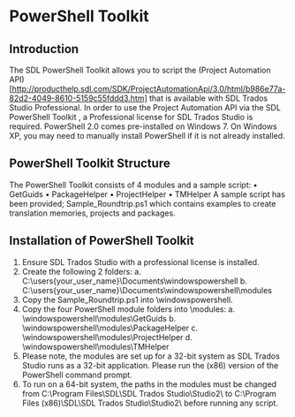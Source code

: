 PowerShell Toolkit
=============

## Introduction
The SDL PowerShell Toolkit allows you to script the (Project Automation API)[http://producthelp.sdl.com/SDK/ProjectAutomationApi/3.0/html/b986e77a-82d2-4049-8610-5159c55fddd3.htm] that is available with SDL Trados Studio Professional.  In order to use the Project Automation API via the SDL PowerShell Toolkit , a Professional license for SDL Trados Studio is required.
PowerShell 2.0 comes pre-installed on Windows 7. On Windows XP, you may need to manually install PowerShell if it is not already installed.
## PowerShell Toolkit Structure
The PowerShell Toolkit consists of 4 modules and a sample script:
•	GetGuids
•	PackageHelper
•	ProjectHelper
•	TMHelper
A sample script has been provided; Sample_Roundtrip.ps1 which contains examples to create translation memories, projects and packages.

## Installation of PowerShell Toolkit
1.	Ensure SDL Trados Studio with a professional license is installed.
2.	Create the following 2 folders:
a.	C:\users\{your_user_name}\Documents\windowspowershell
b.	C:\users\{your_user_name}\Documents\windowspowershell\modules
3.	Copy the Sample_Roundtrip.ps1 into \windowspowershell.
4.	Copy the four PowerShell module folders into \modules:
a.	\windowspowershell\modules\GetGuids
b.	\windowspowershell\modules\PackageHelper
c.	\windowspowershell\modules\ProjectHelper
d.	\windowspowershell\modules\TMHelper
5.	Please note, the modules are set up for a 32-bit system as SDL Trados Studio runs as a 32-bit application.  Please run the (x86) version of the PowerShell command prompt.
6.	To run on a 64-bit system, the paths in the modules must be changed from C:\Program Files\SDL\SDL Trados Studio\Studio2\ to C:\Program Files (x86)\SDL\SDL Trados Studio\Studio2\ before running any script. 

 

